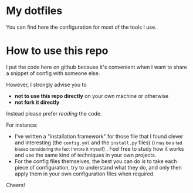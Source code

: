 # My dotfiles

You can find here the configuration for most of the tools I use.

# How to use this repo

I put the code here on github because it's convenient when I want to share a snippet of config with someone else.

However, I strongly advise you to
* **not to use this repo directly** on your own machine or otherwise
* **not fork it directly**

Instead please prefer *reading* the code.

For instance:


* I've written a "installation framework" for those file that I found clever and interesting (the `config.yml` and the `install.py` files) (<small>I may be a tad biased considering the fact I wrote it myself</small>) . Feel free to study how it works and use the same kind of techniques in your own projects.
* For the config files themselves, the best you can do is to  take each piece of configuration, try to understand what they do, and only then apply them in your own configuration files when required.

Cheers!
